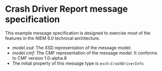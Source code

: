 # Crash Driver Report message specification

This example message specification is designed to exercise most of the features in the NIEM 6.0 technical architecture.

* *model.xsd:*  The XSD representation of the message model.
* *model.cmf:*  The CMF representation of the message model.  It conforms to CMF version 1.0-alpha.8
* The initial property of this message type is `exch:CrashDriverInfo`


